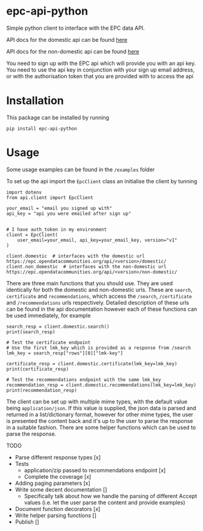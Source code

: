 epc-api-python
========================

Simple python client to interface with the EPC data API.

API docs for the domestic api can be found [here](https://epc.opendatacommunities.org/docs/api/domestic)

API docs for the non-domestic api can be found [here](https://epc.opendatacommunities.org/docs/api/non-domestic)

You need to sign up with the EPC api which will provide you with an api key. You need to use
the api key in conjunction with your sign up email address, or with the authorisation
token that you are provided with to access the api

# Installation

This package can be installed by running
```
pip install epc-api-python
```

# Usage
Some usage examples can be found in the `/examples` folder

To set up the api import the `EpcClient` class an initialise the client by tunning

```commandline
import dotenv
from api.client import EpcClient

your_email = "email you signed up with"
api_key = "api you were emailed after sign up"


# I have auth_token in my environment
client = EpcClient(
    user_email=your_email, api_key=your_email_key, version="v1"
)

client.domestic  # interfaces with the domestic url https://epc.opendatacommunities.org/api/<version>/domestic/
client.non_domestic  # interfaces with the non-domestic url https://epc.opendatacommunities.org/api/<version>/non-domestic/
```

There are three main functions that you should use. They are used identically
for both the domestic and non-domestic urls. These are `search`, `certificate` and `recommendations`, which 
access the `/search`, `/certificate` and `/recommendations` urls respectively. Detailed description of these urls
can be found in the api documentation however each of these functions can be used immediately, 
for example

```commandline
search_resp = client.domestic.search()
print(search_resp)

# Test the certificate endpoint
# Use the first lmk_key which is provided as a response from /search
lmk_key = search_resp["rows"][0]["lmk-key"]

certificate_resp = client.domestic.certificate(lmk_key=lmk_key)
print(certificate_resp)

# Test the recommendations endpoint with the same lmk_key
recommendation_resp = client.domestic.recommendations(lmk_key=lmk_key)
print(recommendation_resp)
```

The client can be set up with multiple mime types, with the default value being
`application/json`. If this value is supplied, the json data is parsed and returned in a 
list/dictionary format, however for other mime types, the user is presented the 
content back and it's up to the user to parse the response in a suitable
fashion. There are some helper functions which can be used to parse the response.

TODO
- Parse different response types [x]
- Tests
  - application/zip passed to recommendations endpoint [x]
  - Complete the coverage [x]
- Adding paging parameters [x]
- Write some decent documentation []
  - Specifically talk about how we handle the parsing of different Accept values (i.e. let the user parse the content and provide examples)
- Document function decorators [x]
- Write helper parsing functions []
- Publish []

